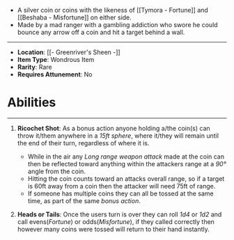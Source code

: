 - A silver coin or coins with the likeness of [[Tymora - Fortune]] and [[Beshaba - Misfortune]] on either side.
- Made by a mad ranger with a gambling addiction who swore he could bounce any arrow off a coin and hit a target behind a wall.
 
---
- **Location**: [[- Greenriver's Sheen -]]
- **Item Type**: Wondrous Item 
- **Rarity**: Rare
- **Requires Attunement**: No

# Abilities
---
1. **Ricochet Shot**: As a bonus action anyone holding a/the coin(s) can throw it/them anywhere in a *15ft sphere*, where it/they will remain until the end of their turn, regardless of where it is.
	- While in the air any *Long range weapon attack* made at the coin can then be reflected toward anything within the attackers range at a *90°* angle from the coin.
	- Hitting the coin counts toward an attacks overall range, so if a target is 60ft away from a coin then the attacker will need 75ft of range.
	- If someone has multiple coins they can all be tossed at the same time, as part of the same *bonus action*.

2. **Heads or Tails**: Once the users turn is over they can roll *1d4* or *1d2* and call evens(*Fortune*) or odds(*Misfortune*), if they called correctly then however many coins were tossed will return to their hand instantly.